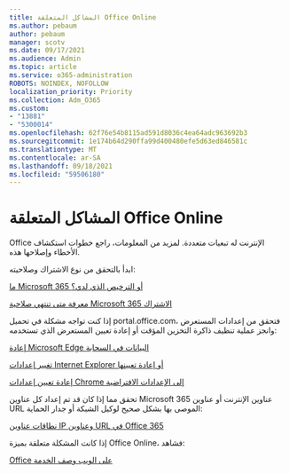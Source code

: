 ```yaml
---
title: المشاكل المتعلقة Office Online
ms.author: pebaum
author: pebaum
manager: scotv
ms.date: 09/17/2021
ms.audience: Admin
ms.topic: article
ms.service: o365-administration
ROBOTS: NOINDEX, NOFOLLOW
localization_priority: Priority
ms.collection: Adm_O365
ms.custom:
- "13881"
- "5300014"
ms.openlocfilehash: 62f76e54b8115ad591d8036c4ea64adc963692b3
ms.sourcegitcommit: 1e174b64d290ffa99d400480efe5d63ed846581c
ms.translationtype: MT
ms.contentlocale: ar-SA
ms.lasthandoff: 09/18/2021
ms.locfileid: "59506180"
---
```

# <a name="issues-related-to-office-online"></a>المشاكل المتعلقة Office Online

Office الإنترنت له تبعيات متعددة. لمزيد من المعلومات، راجع خطوات استكشاف الأخطاء وإصلاحها هذه.

ابدأ بالتحقق من نوع الاشتراك وصلاحيته:

[ما Microsoft 365 أو الترخيص الذي لدي؟](https://support.microsoft.com/office/what-microsoft-365-business-product-or-license-do-i-have-f8ab5e25-bf3f-4a47-b264-174b1ee925fd)  

[معرفة متى تنتهي صلاحية Microsoft 365 الاشتراك](https://support.microsoft.com/office/find-out-when-your-microsoft-365-subscription-expires-2eb89f06-bd1c-4f57-9269-f1cbab894341)  

إذا كنت تواجه مشكلة في تحميل portal.office.com، فتحقق من إعدادات المستعرض وانجز عملية تنظيف ذاكرة التخزين المؤقت أو إعادة تعيين المستعرض الذي تستخدمه:

[إعادة Microsoft Edge البيانات في السحابة](https://docs.microsoft.com/deployedge/edge-learnmore-reset-data-in-cloud)  

[تغيير إعدادات Internet Explorer أو إعادة تعيينها](https://support.microsoft.com/windows/change-or-reset-internet-explorer-settings-2d4bac50-5762-91c5-a057-a922533f77d5) 

[إعادة تعيين إعدادات Chrome إلى الإعدادات الافتراضية](https://support.google.com/chrome/answer/3296214?hl=en)  

تحقق مما إذا كان قد تم إعداد كل عناوين Microsoft 365 عناوين الإنترنت أو عناوين URL الموصى بها بشكل صحيح لوكيل الشبكة أو جدار الحماية:

[نطاقات عناوين IP وعناوين URL في Office 365](https://docs.microsoft.com/microsoft-365/enterprise/urls-and-ip-address-ranges)  

إذا كانت المشكلة متعلقة بميزة Office Online، فشاهد:

[Office على الويب وصف الخدمة](https://docs.microsoft.com/office365/servicedescriptions/office-online-service-description/office-online-service-description)

